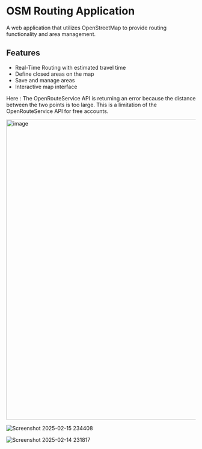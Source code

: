 # OSM Routing Application

A web application that utilizes OpenStreetMap to provide routing functionality and area management.

## Features

- Real-Time Routing with estimated travel time
- Define closed areas on the map
- Save and manage areas
- Interactive map interface

 Here : The OpenRouteService API is returning an error because the distance between the two points is too large. This is a limitation of the OpenRouteService API for free accounts.

<img width="799" alt="image" src="https://github.com/user-attachments/assets/ba6dcc59-1fc8-49fc-8ccb-dc109e99767a" />


![Screenshot 2025-02-15 234408](https://github.com/user-attachments/assets/c370be17-b377-4215-96c7-05338e59abbe)


![Screenshot 2025-02-14 231817](https://github.com/user-attachments/assets/35d0ba79-ec86-4a3e-9d9a-1e82577d4d61)
